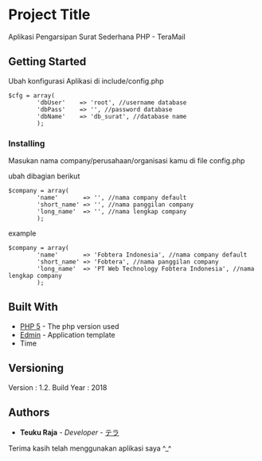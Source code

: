 # Project Title

Aplikasi Pengarsipan Surat Sederhana PHP - TeraMail

## Getting Started

Ubah konfigurasi Aplikasi di include/config.php

```
$cfg = array(
		'dbUser' 	=> 'root', //username database
		'dbPass' 	=> '', //password database
		'dbName' 	=> 'db_surat', //database name
		);
```

### Installing

Masukan nama company/perusahaan/organisasi kamu di file config.php

ubah dibagian berikut

```
$company = array(
		'name' 		 => '', //nama company default
		'short_name' => '', //nama panggilan company
		'long_name'  => '', //nama lengkap company
		);
```

example

```
$company = array(
		'name' 		 => 'Fobtera Indonesia', //nama company default
		'short_name' => 'Fobtera', //nama panggilan company
		'long_name'  => 'PT Web Technology Fobtera Indonesia', //nama lengkap company
		);
```


## Built With

* [PHP 5](http://php.net/) - The php version used
* [Edmin](https://www.egrappler.com/responsive-bootstrap-admin-template-edmin/) - Application template
* Time

## Versioning

Version : 1.2. Build Year : 2018

## Authors

* **Teuku Raja** - *Developer* - [テラ](https://fb.com/fobtera)

Terima kasih telah menggunakan aplikasi saya ^_^
